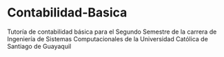 # Contabilidad-Basica
Tutoría de contabilidad básica para el Segundo Semestre de la carrera de Ingeniería de Sistemas Computacionales de la Universidad Católica de Santiago de Guayaquil

